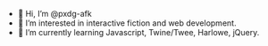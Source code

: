 - 👋 Hi, I’m @pxdg-afk
- 👀 I’m interested in interactive fiction and web development.
- 🌱 I’m currently learning Javascript, Twine/Twee, Harlowe, jQuery.

<!---
pxdg-afk/pxdg-afk is a ✨ special ✨ repository because its `README.md` (this file) appears on your GitHub profile.
You can click the Preview link to take a look at your changes.
--->
